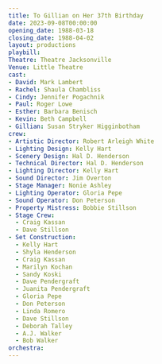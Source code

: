 ```yaml
---
title: To Gillian on Her 37th Birthday
date: 2023-09-08T00:00:00
opening_date: 1988-03-18
closing_date: 1988-04-02
layout: productions
playbill:
Theatre: Theatre Jacksonville
Venue: Little Theatre
cast:
- David: Mark Lambert
- Rachel: Shaula Chambliss
- Cindy: Jennifer Pogachnik
- Paul: Roger Lowe
- Esther: Barbara Benisch
- Kevin: Beth Campbell
- Gillian: Susan Stryker Higginbotham
crew:
- Artistic Director: Robert Arleigh White
- Lighting Design: Kelly Hart
- Scenery Design: Hal D. Henderson
- Technical Director: Hal D. Henderson
- Lighting Director: Kelly Hart
- Sound Director: Jim Overton
- Stage Manager: Nonie Ashley
- Lighting Operator: Gloria Pepe
- Sound Operator: Don Peterson
- Property Mistress: Bobbie Stillson
- Stage Crew:
  - Craig Kassan
  - Dave Stillson
- Set Construction:
  - Kelly Hart
  - Shyla Henderson
  - Craig Kassan
  - Marilyn Kochan
  - Sandy Koski
  - Dave Pendergraft
  - Juanita Pendergraft
  - Gloria Pepe
  - Don Peterson
  - Linda Romero
  - Dave Stillson
  - Deborah Talley
  - A.J. Walker
  - Bob Walker
orchestra:
---
```


